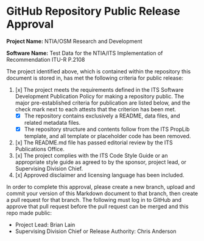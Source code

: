 # GitHub Repository Public Release Approval

**Project Name:** NTIA/OSM Research and Development

**Software Name:** Test Data for the NTIA/ITS Implementation of Recommendation ITU-R P.2108

The project identified above, which is contained within the repository this
document is stored in, has met the following criteria for public release:

1. [x] The project meets the requirements defined
in the ITS Software Development Publication Policy for making a repository public.
The major pre-established criteria for publication are listed below, and the check
mark next to each attests that the criterion has been met.
    * [x] The repository contains exclusively a README, data files, and related metadata files.
    * [x] The repository structure and contents follow from the ITS PropLib template, and
    all template or placeholder code has been removed.
3. [x] The README.md file has passed editorial review by the ITS Publications Office.
4. [x] The project complies with the ITS Code Style Guide or an appropriate style
guide as agreed to by the sponsor, project lead, or Supervising Division Chief.
5. [x] Approved disclaimer and licensing language has been included.

In order to complete this approval, please create a new branch, upload and commit
your version of this Markdown document to that branch, then create a pull request
for that branch. The following must log in to GitHub and approve that pull request
before the pull request can be merged and this repo made public:

* Project Lead: Brian Lain
* Supervising Division Chief or Release Authority: Chris Anderson
